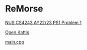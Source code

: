 # ReMorse

[NUS CS4243 AY22/23 PS1 Problem 1](https://nus.kattis.com/courses/CS4234/CS4234_S1_AY2223/assignments/vzfvms/problems/remorse)

[Open Kattis](https://open.kattis.com/problems/remorse)

[main.cpp](main.cpp)
